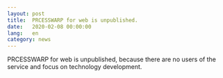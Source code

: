 ```yaml
---
layout: post
title:  PRCESSWARP for web is unpublished.
date:   2020-02-08 00:00:00
lang:   en
category: news
---
```


PRCESSWARP for web is unpublished, because there are no users of the service and focus on technology development.
